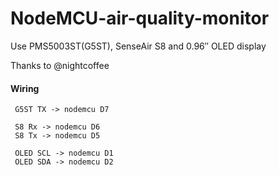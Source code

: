 # NodeMCU-air-quality-monitor
Use PMS5003ST(G5ST),  SenseAir S8 and 0.96″ OLED display

Thanks to @nightcoffee

  #### Wiring
 
     G5ST TX -> nodemcu D7

     S8 Rx -> nodemcu D6
     S8 Tx -> nodemcu D5
 
     OLED SCL -> nodemcu D1
     OLED SDA -> nodemcu D2
